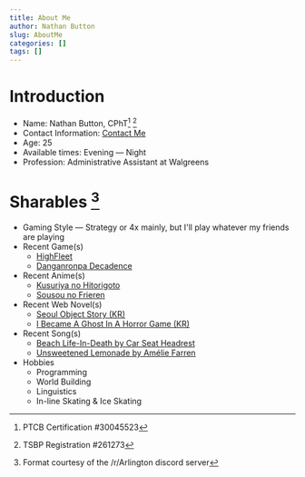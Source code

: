 ```yaml
---
title: About Me
author: Nathan Button
slug: AboutMe
categories: []
tags: []
---
```


# Introduction

- Name: Nathan Button, CPhT[^1] [^2]
  [^1]: PTCB Certification #30045523
  [^2]: TSBP Registration #261273
- Contact Information: [Contact Me](https://www.nate601.me/contact)
- Age: 25
- Available times: Evening — Night
- Profession: Administrative Assistant at Walgreens

# Sharables [^3]

[^3]: Format courtesy of the /r/Arlington discord server

- Gaming Style — Strategy or 4x mainly, but I'll play whatever my friends are playing
- Recent Game(s)
  - [HighFleet](http://koshutin.com/)
  - [Danganronpa Decadence](https://www.danganronpa.com/switch/en/)
- Recent Anime(s)
  - [Kusuriya no Hitorigoto](https://kitsu.app/anime/kusuriya-no-hitorigoto)
  - [Sousou no Frieren](https://kitsu.app/anime/sousou-no-frieren)
- Recent Web Novel(s)
  - [Seoul Object Story (KR)](https://www.novelupdates.com/series/seoul-object-story)
  - [I Became A Ghost In A Horror Game (KR)](https://www.novelupdates.com/series/i-became-a-ghost-in-a-horror-game/)
- Recent Song(s)
  - [Beach Life-In-Death by Car Seat Headrest](https://open.spotify.com/track/27aQH9DIJ3ozx3dC91Hhjg?si=6cd953bd666a4e93)
  - [Unsweetened Lemonade by Amélie Farren](https://open.spotify.com/track/7L3DFvnpn12NPHQf7yq4W2?si=f12fd6f8473742fe)
- Hobbies
  - Programming
  - World Building
  - Linguistics
  - In-line Skating & Ice Skating
